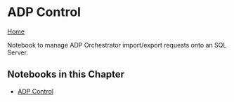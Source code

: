 # ADP Control

[Home](../readme.md)

Notebook to manage ADP Orchestrator import/export requests onto an SQL Server.

## Notebooks in this Chapter
- [ADP Control](ADPControl.ipynb)
